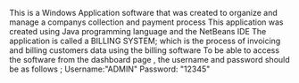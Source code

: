 This is a Windows Application software that was created to organize and manage a companys collection and payment process
This application was created using Java programming language and the NetBeans IDE The application is called a BILLING SYSTEM; which is the process of invoicing and billing customers data using the billing software 
To be able to access the software from the dashboard page , the username and password should be as follows ; Username:"ADMIN" Password: "12345"
